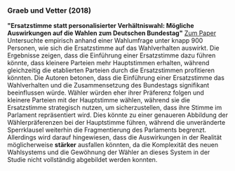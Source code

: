 ### Graeb und Vetter (2018)
**"Ersatzstimme statt personalisierter Verhältniswahl: Mögliche Auswirkungen auf die Wahlen zum Deutschen Bundestag"** [Zum Paper](https://www.nomos-elibrary.de/10.5771/0340-1758-2018-3-552.pdf)
Untersuchte empirisch anhand einer Wahlumfrage unter knapp 900 Personen, wie sich die Ersatzstimme auf das Wahlverhalten auswirkt. Die Ergebnisse zeigen, dass die Einführung einer Ersatzstimme dazu führen könnte, dass kleinere Parteien mehr Hauptstimmen erhalten, während gleichzeitig die etablierten Parteien durch die Ersatzstimmen profitieren könnten.
Die Autoren betonen, dass die Einführung einer Ersatzstimme das Wahlverhalten und die Zusammensetzung des Bundestags signifikant beeinflussen würde. Wähler würden eher ihrer Präferenz folgen und kleinere Parteien mit der Hauptstimme wählen, während sie die Ersatzstimme strategisch nutzen, um sicherzustellen, dass ihre Stimme im Parlament repräsentiert wird. Dies könnte zu einer genaueren Abbildung der Wählerpräferenzen bei der Hauptstimme führen, während die unveränderte Sperrklausel weiterhin die Fragmentierung des Parlaments begrenzt. Allerdings wird darauf hingewiesen, dass die Auswirkungen in der Realität möglicherweise **stärker** ausfallen könnten, da die Komplexität des neuen Wahlsystems und die Gewöhnung der Wähler an dieses System in der Studie nicht vollständig abgebildet werden konnten.